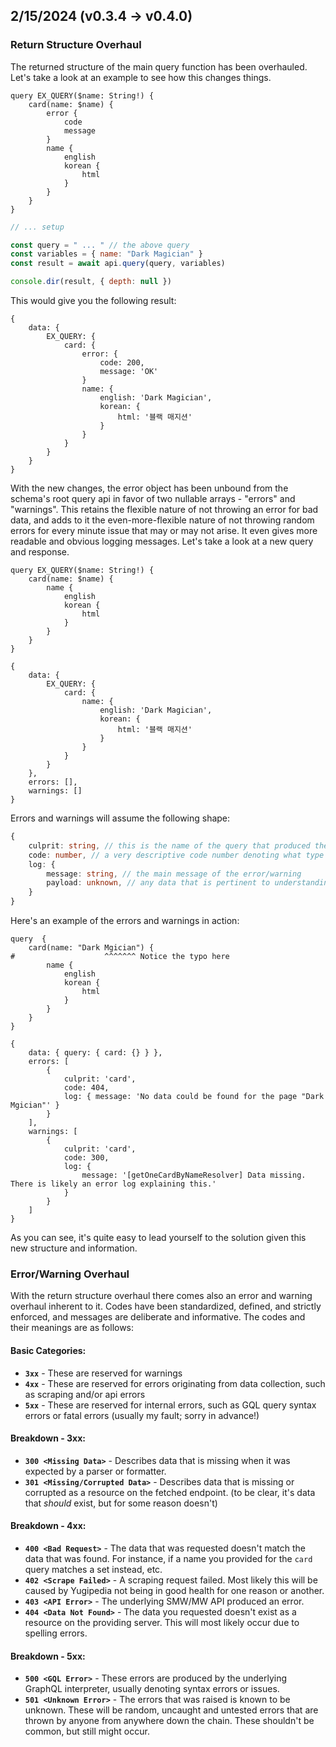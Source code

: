 ## 2/15/2024 (v0.3.4 -> v0.4.0)

### Return Structure Overhaul

The returned structure of the main query function has been overhauled. Let's take a look at an example to see how this changes things.

```gql
query EX_QUERY($name: String!) {
    card(name: $name) {
        error {
            code
            message
        }
        name {
            english
            korean {
                html
            }
        }
    }
}
```

```js
// ... setup

const query = " ... " // the above query
const variables = { name: "Dark Magician" }
const result = await api.query(query, variables)

console.dir(result, { depth: null })
```

This would give you the following result:

```shell
{
    data: {
        EX_QUERY: {
            card: {
                error: {
                    code: 200,
                    message: 'OK'
                }
                name: {
                    english: 'Dark Magician',
                    korean: {
                        html: '블랙 매지션'
                    }
                }
            }
        }
    }
}
```

With the new changes, the error object has been unbound from the schema's root query api in favor of two nullable arrays - "errors" and "warnings". This retains the flexible nature of not throwing an error for bad data, and adds to it the even-more-flexible nature of not throwing random errors for every minute issue that may or may not arise. It even gives more readable and obvious logging messages. Let's take a look at a new query and response.

```gql
query EX_QUERY($name: String!) {
    card(name: $name) {
        name {
            english
            korean {
                html
            }
        }
    }
}
```

```shell
{
    data: {
        EX_QUERY: {
            card: {
                name: {
                    english: 'Dark Magician',
                    korean: {
                        html: '블랙 매지션'
                    }
                }
            }
        }
    },
    errors: [],
    warnings: []
}
```

Errors and warnings will assume the following shape:

```ts
{
    culprit: string, // this is the name of the query that produced the error/warning
    code: number, // a very descriptive code number denoting what type of error/warning it is
    log: {
        message: string, // the main message of the error/warning
        payload: unknown, // any data that is pertinent to understanding the error/warning
    }
}
```

Here's an example of the errors and warnings in action:

```gql
query  {              
    card(name: "Dark Mgician") { 
#                    ^^^^^^^ Notice the typo here        
        name {
            english
            korean {
                html
            }
        }
    }
}
```

```shell
{
    data: { query: { card: {} } },
    errors: [
        {
            culprit: 'card',
            code: 404,
            log: { message: 'No data could be found for the page "Dark Mgician"' }
        }
    ],
    warnings: [
        {
            culprit: 'card',
            code: 300,
            log: {
                message: '[getOneCardByNameResolver] Data missing. There is likely an error log explaining this.'
            }
        }
    ]
}
```

As you can see, it's quite easy to lead yourself to the solution given this new structure and information.

### Error/Warning Overhaul

With the return structure overhaul there comes also an error and warning overhaul inherent to it. Codes have been standardized, defined, and strictly enforced, and messages are deliberate and informative. The codes and their meanings are as follows:

#### Basic Categories:

* __`3xx`__ - These are reserved for warnings
* __`4xx`__ - These are reserved for errors originating from data collection, such as scraping and/or api errors
* __`5xx`__ - These are reserved for internal errors, such as GQL query syntax errors or fatal errors (usually my fault; sorry in advance!)

#### Breakdown - 3xx:

* __`300 <Missing Data>`__ - Describes data that is missing when it was expected by a parser or formatter.
* __`301 <Missing/Corrupted Data>`__ - Describes data that is missing or corrupted as a resource on the fetched endpoint. (to be clear, it's data that _should_ exist, but for some reason doesn't)

#### Breakdown - 4xx:

* __`400 <Bad Request>`__ - The data that was requested doesn't match the data that was found. For instance, if a name you provided for the `card` query matches a set instead, etc.
* __`402 <Scrape Failed>`__ - A scraping request failed. Most likely this will be caused by Yugipedia not being in good health for one reason or another.
* __`403 <API Error>`__ - The underlying SMW/MW API produced an error.
* __`404 <Data Not Found>`__ - The data you requested doesn't exist as a resource on the providing server. This will most likely occur due to spelling errors.

#### Breakdown - 5xx:
* __`500 <GQL Error>`__ - These errors are produced by the underlying GraphQL interpreter, usually denoting syntax errors or issues.
* __`501 <Unknown Error>`__ - The errors that was raised is known to be unknown. These will be random, uncaught and untested errors that are thrown by anyone from anywhere down the chain. These shouldn't be common, but still might occur.